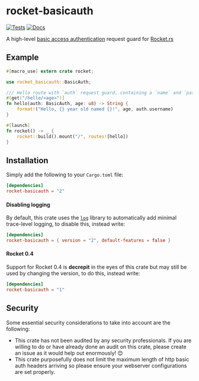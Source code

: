 # rocket-basicauth

[![Tests](https://github.com/Owez/rocket-basicauth/workflows/Tests/badge.svg)](https://github.com/Owez/rocket-basicauth/actions?query=workflow%3ATests) [![Docs](https://docs.rs/rocket-basicauth/badge.svg)](https://docs.rs/rocket-basicauth/)

A high-level [basic access authentication](https://en.wikipedia.org/wiki/Basic_access_authentication) request guard for [Rocket.rs](https://rocket.rs)

## Example

```rust
#[macro_use] extern crate rocket;

use rocket_basicauth::BasicAuth;

/// Hello route with `auth` request guard, containing a `name` and `password`
#[get("/hello/<age>")]
fn hello(auth: BasicAuth, age: u8) -> String {
    format!("Hello, {} year old named {}!", age, auth.username)
}

#[launch]
fn rocket() -> _ {
    rocket::build().mount("/", routes![hello])
}
```

## Installation

Simply add the following to your `Cargo.toml` file:

```toml
[dependencies]
rocket-basicauth = "2"
```

#### Disabling logging

By default, this crate uses the [`log`](https://crates.io/crates/log) library to automatically add minimal trace-level logging, to disable this, instead write:

```toml
[dependencies]
rocket-basicauth = { version = "2", default-features = false }
```

#### Rocket 0.4

Support for Rocket 0.4 is **decrepit** in the eyes of this crate but may still be used by changing the version, to do this, instead write:

```toml
[dependencies]
rocket-basicauth = "1"
```

## Security

Some essential security considerations to take into account are the following:

- This crate has not been audited by any security professionals. If you are willing to do or have already done an audit on this crate, please create an issue as it would help out enormously! 😊
- This crate purposefully does not limit the maximum length of http basic auth headers arriving so please ensure your webserver configurations are set properly.
